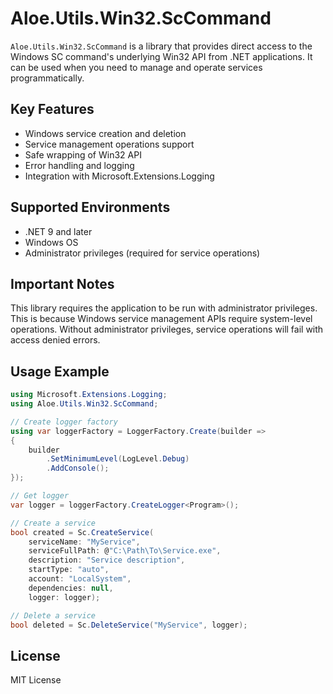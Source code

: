 # Aloe.Utils.Win32.ScCommand

`Aloe.Utils.Win32.ScCommand` is a library that provides direct access to the Windows SC command's underlying Win32 API from .NET applications.
It can be used when you need to manage and operate services programmatically.

## Key Features

* Windows service creation and deletion
* Service management operations support
* Safe wrapping of Win32 API
* Error handling and logging
* Integration with Microsoft.Extensions.Logging

## Supported Environments

* .NET 9 and later
* Windows OS
* Administrator privileges (required for service operations)

## Important Notes

This library requires the application to be run with administrator privileges.
This is because Windows service management APIs require system-level operations.
Without administrator privileges, service operations will fail with access denied errors.

## Usage Example

```csharp
using Microsoft.Extensions.Logging;
using Aloe.Utils.Win32.ScCommand;

// Create logger factory
using var loggerFactory = LoggerFactory.Create(builder =>
{
    builder
        .SetMinimumLevel(LogLevel.Debug)
        .AddConsole();
});

// Get logger
var logger = loggerFactory.CreateLogger<Program>();

// Create a service
bool created = Sc.CreateService(
    serviceName: "MyService",
    serviceFullPath: @"C:\Path\To\Service.exe",
    description: "Service description",
    startType: "auto",
    account: "LocalSystem",
    dependencies: null,
    logger: logger);

// Delete a service
bool deleted = Sc.DeleteService("MyService", logger);
```

## License

MIT License
